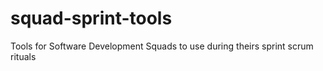 # squad-sprint-tools
Tools for Software Development Squads to use during theirs sprint scrum rituals
